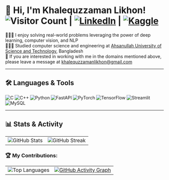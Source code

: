 # 👋  Hi, I'm Khalequzzaman Likhon! ![Visitor Count](https://komarev.com/ghpvc/?username=khalequzzamanlikhon&color=brightgreen&style=flat-square) |  [![LinkedIn](https://img.shields.io/badge/-LinkedIn-blue?style=flat-square&logo=linkedin)](https://www.linkedin.com/in/khalequzzaman-likhon/) | [![Kaggle](https://img.shields.io/badge/-Kaggle-20BEFF?style=flat-square&logo=Kaggle&logoColor=white)](https://www.kaggle.com/likhon148)

👩🏻‍💻 I enjoy solving real-world problems leveraging the power of deep learning, computer vision, and NLP<br/>
👩🏻‍🎓 Studied computer science and engineering at [Ahsanullah University of Science and Technology](https://www.aust.edu/), Bangladesh<br/>
💭 If you are interested in working with me in the domains mentioned above, please leave a message at khalequzzamanlikhon@gmail.com <br/>

<hr>

## 🛠️ Languages & Tools

![C](https://img.shields.io/badge/C-00599C?style=flat-square&logo=c&logoColor=white)
![C++](https://img.shields.io/badge/C%2B%2B-00599C?style=flat-square&logo=c%2B%2B&logoColor=white)
![Python](https://img.shields.io/badge/Python-3776AB?style=flat-square&logo=python&logoColor=white)
![FastAPI](https://img.shields.io/badge/FastAPI-005571?style=flat-square&logo=fastapi&logoColor=white)
![PyTorch](https://img.shields.io/badge/PyTorch-EE4C2C?style=flat-square&logo=pytorch&logoColor=white)
![TensorFlow](https://img.shields.io/badge/TensorFlow-FF6F20?style=flat-square&logo=tensorflow&logoColor=white)
![Streamlit](https://img.shields.io/badge/Streamlit-FF4B4B?style=flat-square&logo=streamlit&logoColor=white)
![MySQL](https://img.shields.io/badge/MySQL-4479A1?style=flat-square&logo=mysql&logoColor=white)

---

## 📊 Stats & Activity

<table>
  <tr>
    <td>
      <img src="https://github-readme-stats.vercel.app/api?username=khalequzzamanlikhon&count_private=true&show_icons=true&theme=radical&hide_border=false" alt="GitHub Stats" />
    </td>
    <td>
      <img src="https://streak-stats.demolab.com?user=khalequzzamanlikhon&theme=radical" alt="GitHub Streak" />
    </td>
  </tr>
</table>

### 🏆 My Contributions:
<table>
  <tr>
    <td>
      <img src="https://github-readme-stats.vercel.app/api/top-langs/?username=khalequzzamanlikhon&langs_count=8&count_private=true&layout=compact&theme=radical&card_width=500&card_height=1000" alt="Top Languages" />
    </td>
    <td>
      <a href="https://github.com/ashutosh00710/github-readme-activity-graph">
        <img src="https://github-readme-activity-graph.vercel.app/graph?username=khalequzzamanlikhon&theme=react-dark" alt="GitHub Activity Graph" />
      </a>
    </td>
  </tr>
</table>
